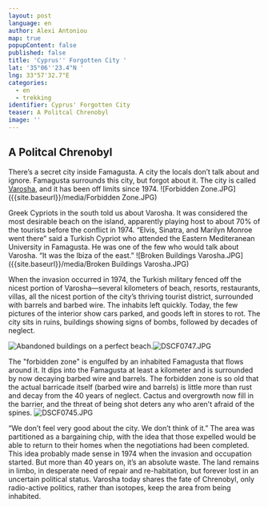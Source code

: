 ```yaml
---
layout: post
language: en
author: Alexi Antoniou
map: true
popupContent: false
published: false
title: 'Cyprus'' Forgotten City '
lat: '35°06''23.4"N '
lng: 33°57'32.7"E
categories:
  - en
  - trekking
identifier: Cyprus' Forgotten City
teaser: A Politcal Chrenobyl
image: ''
---
```

## A Politcal Chrenobyl


There’s a secret city inside Famagusta.  A city the locals don’t talk about and ignore.  Famagusta surrounds this city, but forgot about it.  The city is called [Varosha](https://en.wikipedia.org/wiki/Varosha,_Famagusta), and it has been off limits since 1974.
![Forbidden Zone.JPG]({{site.baseurl}}/media/Forbidden Zone.JPG)

Greek Cypriots in the south told us about Varosha.  It was considered the most desirable beach on the island, apparently playing host to about 70% of the tourists before the conflict in 1974.  “Elvis, Sinatra, and Marilyn Monroe went there” said a Turkish Cypriot who attended the Eastern Mediteranean University in Famagusta.  He was one of the few who would talk about Varosha.  “It was the Ibiza of the east.” 
![Broken Buildings Varosha.JPG]({{site.baseurl}}/media/Broken Buildings Varosha.JPG)

When the invasion occurred in 1974, the Turkish military fenced off the nicest portion of Varosha—several kilometers of beach, resorts, restaurants, villas, all the nicest portion of the city’s thriving tourist district, surrounded with barrels and barbed wire.  The inhabits left quickly.  Today, the few pictures of the interior show cars parked, and goods left in stores to rot.  The city sits in ruins, buildings showing signs of bombs, followed by decades of neglect.  

![Abandoned buildings on a perfect beach.]({{site.baseurl}}/media/DSCF0747.JPG)![DSCF0747.JPG]({{site.baseurl}}/media/DSCF0747.JPG)




The "forbidden zone" is engulfed by an inhabited Famagusta that flows around it. It dips into the Famagusta at least a kilometer and is surrounded by now decaying barbed wire and barrels. The forbidden zone is so old that the actual barricade itself (barbed wire and barrels) is little more than rust and decay from the 40 years of neglect. Cactus and overgrowth now fill in the barrier, and the threat of being shot deters any who aren't afraid of the spines.
![DSCF0745.JPG]({{site.baseurl}}/media/DSCF0745.JPG)

“We don’t feel very good about the city.  We don’t think of it.”  The area was partitioned as a bargaining chip, with the idea that those expelled would be able to return to their homes when the negotiations had been completed. This idea probably made sense in 1974 when the invasion and occupation started. But more than 40 years on, it’s an absolute waste. The land remains in limbo, in desperate need of repair and re-habitation, but forever lost in an uncertain political status.  Varosha today shares the fate of Chrenobyl, only radio-active politics, rather than isotopes, keep the area from being inhabited. 
